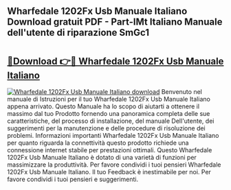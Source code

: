 ## Wharfedale 1202Fx Usb Manuale Italiano Download gratuit PDF - Part-IMt Italiano Manuale dell'utente di riparazione SmGc1

# <h2><a href="http://dfdujt1.blite.top/?on=Wharfedale+1202Fx+Usb+Manuale+Italiano">🔗Download 👉🔴 Wharfedale 1202Fx Usb Manuale Italiano</a></h2>

[![Wharfedale 1202Fx Usb Manuale Italiano download](https://i.imgur.com/lujVjoI.png)](http://dfdujt1.blite.top/?on=Wharfedale+1202Fx+Usb+Manuale+Italiano)
Benvenuto nel manuale di Istruzioni per il tuo Wharfedale 1202Fx Usb Manuale Italiano appena arrivato. Questo Manuale ha lo scopo di aiutarti a ottenere il massimo dal tuo Prodotto fornendo una panoramica completa delle sue caratteristiche, del processo di installazione, del manuale Dell'utente, dei suggerimenti per la manutenzione e delle procedure di risoluzione dei problemi. Informazioni importanti Wharfedale 1202Fx Usb Manuale Italiano per quanto riguarda la connettività questo prodotto richiede una connessione internet stabile per prestazioni ottimali. Questo Wharfedale 1202Fx Usb Manuale Italiano è dotato di una varietà di funzioni per massimizzare la produttività. Per favore condividi i tuoi pensieri Wharfedale 1202Fx Usb Manuale Italiano. Il tuo Feedback è inestimabile per noi. Per favore condividi i tuoi pensieri e suggerimenti.
